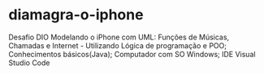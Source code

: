 # diamagra-o-iphone
Desafio DIO Modelando o iPhone com UML: Funções de Músicas, Chamadas e Internet - Utilizando Lógica de programação e POO;  Conhecimentos básicos(Java);  Computador com SO Windows;  IDE Visual Studio Code
